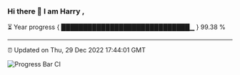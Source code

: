 ### Hi there 👋 I am Harry , 

⏳ Year progress { █████████████████████████████▁ } 99.38 %

---

⏰ Updated on Thu, 29 Dec 2022 17:44:01 GMT

![Progress Bar CI](https://github.com/duykhang68/duykhang68/workflows/Progress%20Bar%20CI/badge.svg)
